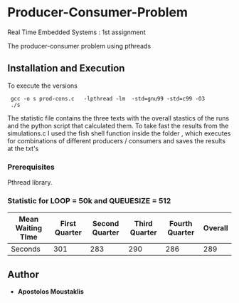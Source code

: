 # Producer-Consumer-Problem
Real Time Embedded Systems : 1st assignment

The producer-consumer problem using pthreads 


## Installation and Execution 

To execute the versions 
```
 gcc -o s prod-cons.c   -lpthread -lm  -std=gnu99 -std=c99 -O3
 ./s

```
The statistic file contains the three texts with the overall stastics of the runs and the python script that calculated them. To take fast the results from the simulations.c I used the fish shell function inside the folder , which executes for combinations of different producers / consumers and saves the results at the txt's 

### Prerequisites

Pthread library.


### Statistic for LOOP = 50k and QUEUESIZE = 512 

Mean Waiting TIme | First Quarter | Second Quarter | Third Quarter | Fourth Quarter | Overall 
--- | --- | --- | --- |--- |--- 
Seconds | 301 | 283 | 290 | 286 | 289

## Author

* **Apostolos Moustaklis**  

